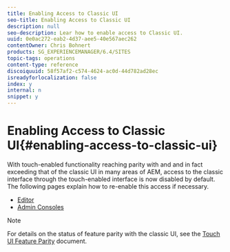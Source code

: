 ```yaml
---
title: Enabling Access to Classic UI
seo-title: Enabling Access to Classic UI
description: null
seo-description: Lear how to enable access to Classic UI.
uuid: 0e0ac272-eab2-4d37-aee5-40e567aec262
contentOwner: Chris Bohnert
products: SG_EXPERIENCEMANAGER/6.4/SITES
topic-tags: operations
content-type: reference
discoiquuid: 58f57af2-c574-4624-ac0d-44d782ad28ec
isreadyforlocalization: false
index: y
internal: n
snippet: y
---
```


# Enabling Access to Classic UI{#enabling-access-to-classic-ui}

With touch-enabled functionality reaching parity with and and in fact exceeding that of the classic UI in many areas of AEM, access to the classic interface through the touch-enabled interface is now disabled by default. The following pages explain how to re-enable this access if necessary.

* [Editor](../../administering/using/enable-classic-ui-editor.md)
* [Admin Consoles](../../administering/using/enable-classic-ui-admin.md)

>[!NOTE]
>
>For details on the status of feature parity with the classic UI, see the [Touch UI Feature Parity](/content/help/en/experience-manager/6-4/release-notes/touch-ui-features-status) document.

